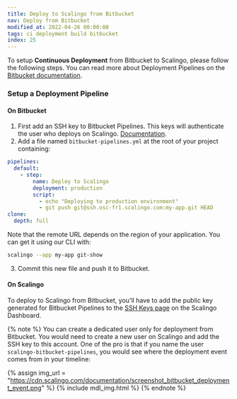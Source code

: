 ```yaml
---
title: Deploy to Scalingo from Bitbucket
nav: Deploy from Bitbucket
modified_at: 2022-04-26 00:00:00
tags: ci deployment build bitbucket
index: 25
---
```


To setup **Continuous Deployment** from Bitbucket to Scalingo, please follow the
following steps. You can read more about Deployment Pipelines on the [Bitbucket
documentation](https://confluence.atlassian.com/bitbucket/how-to-write-a-pipe-for-bitbucket-pipelines-966051288.html).

### Setup a Deployment Pipeline

#### On Bitbucket

1. First add an SSH key to Bitbucket Pipelines. This keys will authenticate the
   user who deploys on Scalingo.
   [Documentation](https://confluence.atlassian.com/bitbucket/use-ssh-keys-in-bitbucket-pipelines-847452940.html).
2. Add a file named `bitbucket-pipelines.yml` at the root of your project
   containing:

```yml
pipelines:
  default:
    - step:
        name: Deploy to Scalingo
        deployment: production
        script:
          - echo "Deploying to production environment"
          - git push git@ssh.osc-fr1.scalingo.com:my-app.git HEAD
clone:
  depth: full
```

Note that the remote URL depends on the region of your application. You can get
it using our CLI with:

```bash
scalingo --app my-app git-show
```

3. Commit this new file and push it to Bitbucket.

#### On Scalingo

To deploy to Scalingo from Bitbucket, you'll have to add the public key
generated for Bitbucket Pipelines to the [SSH Keys
page](https://dashboard.scalingo.com/account/keys) on the Scalingo Dashboard.

{% note %}
You can create a dedicated user only for deployment from Bitbucket. You would
need to create a new user on Scalingo and add the SSH key to this account. One
of the pro is that if you name the user `scalingo-bitbucket-pipelines`, you
would see where the deployment event comes from in your timeline:

{% assign img_url = "https://cdn.scalingo.com/documentation/screenshot_bitbucket_deployment_event.png" %}
{% include mdl_img.html %}
{% endnote %}
